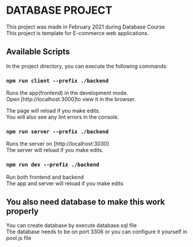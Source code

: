 # DATABASE PROJECT

This project was made in February 2021 during Database Course\
This project is template for E-commerce web applications.

## Available Scripts

In the project directory, you can execute the following commands:
### `npm run client --prefix ./backend`

Runs the app(frontend) in the development mode.\
Open [http://localhost:3000]to view it in the browser.

The page will reload if you make edits.\
You will also see any lint errors in the console.

### `npm run server --prefix ./backend`

Runs the server on [http://localhost:3030]\
The server will reload if you make edits.

### `npm run dev --prefix ./backend`

Run both frontend and backend\
The app and server will reload if you make edits

## You also need database to make this work properly
You can create database by execute database.sql file\
The database needs to be on port 3306
or you can configure it yourself in pool.js file
